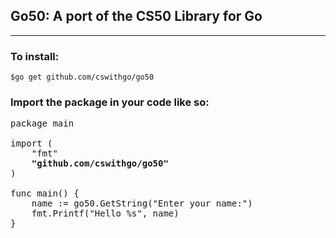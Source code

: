 ## Go50: A port of the CS50 Library for Go
---
### To install:

```
$go get github.com/cswithgo/go50
```

### Import the package in your code like so:
<pre>
package main

import (
    "fmt"
    <b>"github.com/cswithgo/go50"</b>
)

func main() {
    name := go50.GetString("Enter your name:")
    fmt.Printf("Hello %s", name)
}
</pre>

